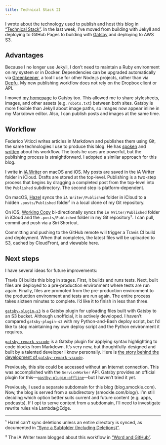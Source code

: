 ```yaml
---
title: Technical Stack II
---
```


I wrote about the technology used to publish and host this blog in [“Technical Stack”][1]. In the last week, I’ve moved from building with Jekyll and deploying to GitHub Pages to building with [Gatsby][2] and deploying to AWS S3.

## Advantages

Because I no longer use Jekyll, I don’t need to maintain a Ruby environment on my system or in Docker. Dependencies can be upgraded automatically via [Greenkeeper][3], a tool I use for other Node.js projects, rather than via [Depfu][4]. My new publishing workflow does not rely on the Dropbox client or API.

I moved [my homepage][5] to Gatsby too. This allowed me to share stylesheets, images, and other assets (e.g. `robots.txt`) between both sites. Gatsby is more flexible than Jekyll about image paths, so images now appear inline in my Markdown editor. Also, I can publish posts and images at the same time.

## Workflow

Federico Viticci writes articles in Markdown and publishes them using Git, the same technologies I use to produce this blog. He has [spoken][6] and [written][7] about his workflow. The tools he uses are powerful, but the publishing process is straightforward. I adopted a similar approach for this blog.

I write in [iA Writer][8] on macOS and iOS. My posts are saved in the iA Writer folder in iCloud. Drafts are stored at the top-level. Publishing is a two-step process that begins by dragging a completed post from the top-level into the `Published` subdirectory. The second step is platform-dependent.

On macOS, [Hazel][9] syncs the `iA Writer/Published` folder in iCloud to a hidden `.posts/Published` folder¹ in a local clone of my Git repository. 

On iOS, [Working Copy][10] bi-directionally syncs the `iA Writer/Published` folder in iCloud and the `.posts/Published` folder in my Git repository². I can pull, commit and push via a Siri Shortcut.

Committing and pushing to the GitHub remote will trigger a Travis CI build and deployment. When that completes, the latest files will be uploaded to S3, cached by CloudFront, and viewable here.

## Next steps

I have several ideas for future improvements:

Travis CI builds this blog in stages. First, it builds and runs tests. Next, built files are deployed to a pre-production environment where tests are run again. Finally, files are promoted from the pre-production environment to the production environment and tests are run again. The entire process takes sixteen minutes to complete. I’d like it to finish in less than three.

[`gatsby-plugin-s3`][12] is a Gatsby plugin for uploading files built with Gatsby to an S3 bucket. Although unofficial, it is actively developed. I haven’t compared `gatsby-plugin-s3` with my Python-and-Bash deploy script, but I’d like to stop maintaining my own deploy script and the Python environment it requires.

[`gatsby-remark-vscode`][13] is a Gatsby plugin for applying syntax highlighting to code blocks from Markdown. It’s very new, but thoughtfully-designed and built by a talented developer I know personally. Here is [the story behind the development of `gatsby-remark-vscode`][14].

Previously, this site could be accessed without an Internet connection. This was accomplished with the `ServiceWorker` API. Gatsby provides an official plugin for this—[`gastby-plugin-offline`][11]—but I haven’t tried it yet.

Previously, I used a separate subdomain for this blog (blog.smockle.com). Now, the blog is served from a subdirectory (smockle.com/blog/). I’m still deciding which option better suits current and future content (e.g. apps, podcasts). If I opt to serve content from a subdomain, I’ll need to investigate rewrite rules via Lambda@Edge.

---

¹ Hazel can’t sync deletions unless an entire directory is synced, as documented in [“Sync a Subfolder (Including Deletions)”][15].

² The iA Writer team blogged about this workflow in [“Word and GitHub”][16].

[1]: /2018/08/22/technical-stack/
[2]: https://www.gatsbyjs.org
[3]: https://greenkeeper.io
[4]: https://depfu.com
[5]: /
[6]: https://appstories.net/episodes/54/
[7]: https://www.macstories.net/ios/my-Markdown-writing-and-collaboration-workflow-powered-by-working-copy-3-6-icloud-drive-and-GitHub/
[8]: https://ia.net/writer
[9]: https://www.noodlesoft.com
[10]: https://workingcopyapp.com
[11]: https://www.gatsbyjs.org/packages/gatsby-plugin-offline/
[12]: https://www.gatsbyjs.org/packages/gatsby-plugin-s3/
[13]: https://www.gatsbyjs.org/packages/gatsby-remark-vscode/
[14]: https://blog.andrewbran.ch/overengineering-a-blog/
[15]: https://www.noodlesoft.com/manual/hazel/advanced-topics/syncing-folders/
[16]: https://ia.net/writer/blog/word-and-github